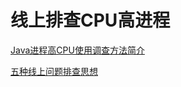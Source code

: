 # 线上排查CPU高进程

[Java进程高CPU使用调查方法简介](https://www.jianshu.com/p/7c9517e29072)

[五种线上问题排查思想](https://www.jianshu.com/p/b6384b25680b)

